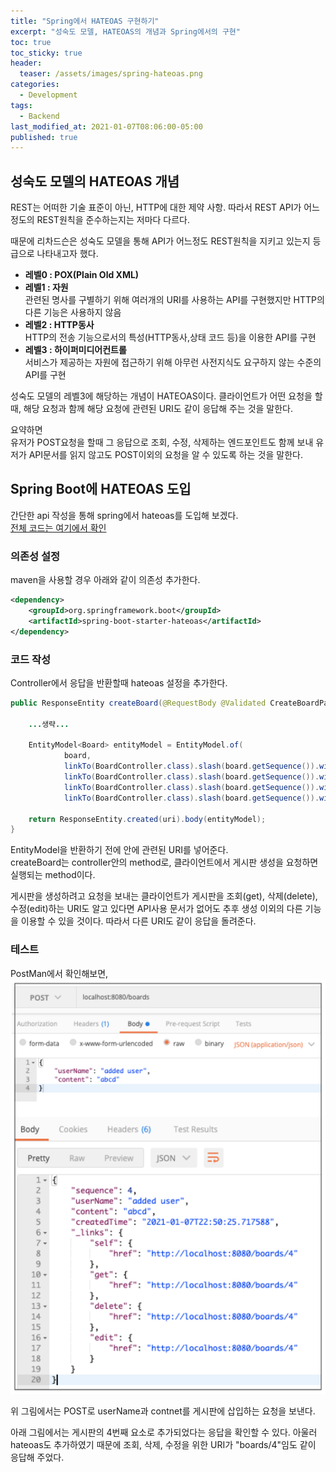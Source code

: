 ```yaml
---
title: "Spring에서 HATEOAS 구현하기"
excerpt: "성숙도 모델, HATEOAS의 개념과 Spring에서의 구현"
toc: true
toc_sticky: true
header:
  teaser: /assets/images/spring-hateoas.png
categories:
  - Development 
tags:
  - Backend
last_modified_at: 2021-01-07T08:06:00-05:00
published: true
---
```

## 성숙도 모델의 HATEOAS 개념   
REST는 어떠한 기술 표준이 아닌, HTTP에 대한 제약 사항. 따라서 REST API가 어느정도의 REST원칙을 준수하는지는 저마다 다르다.   

때문에 리차드슨은 성숙도 모델을 통해 API가 어느정도 REST원칙을 지키고 있는지 등급으로 나타내고자 했다.  
- **레벨0 : POX(Plain Old XML)**   
- **레벨1 : 자원**   
관련된 명사를 구별하기 위해 여러개의 URI를 사용하는 API를 구현했지만 HTTP의 다른 기능은 사용하지 않음
- **레벨2 : HTTP동사**    
HTTP의 전송 기능으로서의 특성(HTTP동사,상태 코드 등)을 이용한 API를 구현
- **레벨3 : 하이퍼미디어컨트롤**   
서비스가 제공하는 자원에 접근하기 위해 아무런 사전지식도 요구하지 않는 수준의 API를 구현

성숙도 모델의 레벨3에 해당하는 개념이 HATEOAS이다. 클라이언트가 어떤 요청을 할때, 해당 요청과 함께 해당 요청에 관련된 URI도 같이 응답해 주는 것을 말한다. 

요약하면  
유저가 POST요청을 할때 그 응답으로 조회, 수정, 삭제하는 엔드포인트도 함께 보내 유저가 API문서를 읽지 않고도 POST이외의 요청을 알 수 있도록 하는 것을 말한다.


## Spring Boot에 HATEOAS 도입
간단한 api 작성을 통해 spring에서 hateoas를 도입해 보겠다.  
[전체 코드는 여기에서 확인](https://github.com/donggyuu/spring-basic/blob/master/restapi/src/main/java/com/example/restapi/controller/BoardController.java#L57)

### 의존성 설정
maven을 사용할 경우 아래와 같이 의존성 추가한다.
```xml
<dependency>
	<groupId>org.springframework.boot</groupId>
	<artifactId>spring-boot-starter-hateoas</artifactId>
</dependency>
```

### 코드 작성
Controller에서 응답을 반환할때 hateoas 설정을 추가한다.   

```java
public ResponseEntity createBoard(@RequestBody @Validated CreateBoardParam param) {
    
    ...생략...

    EntityModel<Board> entityModel = EntityModel.of(
            board,
            linkTo(BoardController.class).slash(board.getSequence()).withSelfRel(),
            linkTo(BoardController.class).slash(board.getSequence()).withRel("get"),
            linkTo(BoardController.class).slash(board.getSequence()).withRel("delete"),
            linkTo(BoardController.class).slash(board.getSequence()).withRel("edit"));

    return ResponseEntity.created(uri).body(entityModel);
}
```
EntityModel을 반환하기 전에 안에 관련된 URI를 넣어준다.  
createBoard는 controller안의 method로, 클라이언트에서 게시판 생성을 요청하면 실행되는 method이다.   

게시판을 생성하려고 요청을 보내는 클라이언트가 게시판을 조회(get), 삭제(delete), 수정(edit)하는 URI도 알고 있다면 API사용 문서가 없어도 추후 생성 이외의 다른 기능을 이용할 수 있을 것이다. 따라서 다른 URI도 같이 응답을 돌려준다.

### 테스트
PostMan에서 확인해보면,  
![spring-hateoas-2](/assets/images/spring-hateoas-2.png)

위 그림에서는 POST로 userName과 contnet를 게시판에 삽입하는 요청을 보낸다.  

아래 그림에서는 게시판의 4번째 요소로 추가되었다는 응답을 확인할 수 있다. 아울러 hateoas도 추가하였기 때문에 조회, 삭제, 수정을 위한 URI가 "boards/4"임도 같이 응답해 주었다.  
